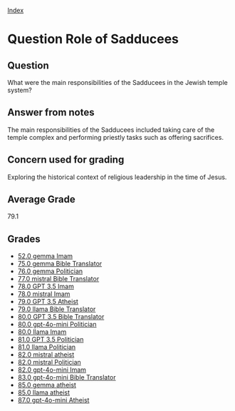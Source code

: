 
[Index](../../index.md)
# Question Role of Sadducees
## Question
What were the main responsibilities of the Sadducees in the Jewish temple system?

## Answer from notes
The main responsibilities of the Sadducees included taking care of the temple complex and performing priestly tasks such as offering sacrifices.

## Concern used for grading
Exploring the historical context of religious leadership in the time of Jesus.

## Average Grade
79.1

## Grades
 * [52.0 gemma Imam](../answers/gemma_Imam/Role_of_Sadducees.md)
 * [75.0 gemma Bible Translator](../answers/gemma_Bible_Translator/Role_of_Sadducees.md)
 * [76.0 gemma Politician](../answers/gemma_Politician/Role_of_Sadducees.md)
 * [77.0 mistral Bible Translator](../answers/mistral_Bible_Translator/Role_of_Sadducees.md)
 * [78.0 GPT 3.5 Imam](../answers/GPT_3.5_Imam/Role_of_Sadducees.md)
 * [78.0 mistral Imam](../answers/mistral_Imam/Role_of_Sadducees.md)
 * [79.0 GPT 3.5 Atheist](../answers/GPT_3.5_Atheist/Role_of_Sadducees.md)
 * [79.0 llama Bible Translator](../answers/llama_Bible_Translator/Role_of_Sadducees.md)
 * [80.0 GPT 3.5 Bible Translator](../answers/GPT_3.5_Bible_Translator/Role_of_Sadducees.md)
 * [80.0 gpt-4o-mini Politician](../answers/gpt-4o-mini_Politician/Role_of_Sadducees.md)
 * [80.0 llama Imam](../answers/llama_Imam/Role_of_Sadducees.md)
 * [81.0 GPT 3.5 Politician](../answers/GPT_3.5_Politician/Role_of_Sadducees.md)
 * [81.0 llama Politician](../answers/llama_Politician/Role_of_Sadducees.md)
 * [82.0 mistral atheist](../answers/mistral_atheist/Role_of_Sadducees.md)
 * [82.0 mistral Politician](../answers/mistral_Politician/Role_of_Sadducees.md)
 * [82.0 gpt-4o-mini Imam](../answers/gpt-4o-mini_Imam/Role_of_Sadducees.md)
 * [83.0 gpt-4o-mini Bible Translator](../answers/gpt-4o-mini_Bible_Translator/Role_of_Sadducees.md)
 * [85.0 gemma atheist](../answers/gemma_atheist/Role_of_Sadducees.md)
 * [85.0 llama atheist](../answers/llama_atheist/Role_of_Sadducees.md)
 * [87.0 gpt-4o-mini Atheist](../answers/gpt-4o-mini_Atheist/Role_of_Sadducees.md)
